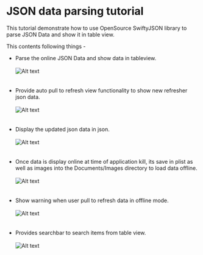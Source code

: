 # JSON data parsing tutorial
This tutorial demonstrate how to use OpenSource SwiftyJSON library to parse JSON Data and show it in table view.

This contents following things - 
- Parse the online JSON Data and show data in tableview.<br><br>
![Alt text](/Screenshots/json-1.png?raw=true "Load JSON Data online")<br><br><br>
- Provide auto pull to refresh view functionality to show new refresher json data.<br><br>
![Alt text](/Screenshots/json-2.png?raw=true "Pull to refresh")<br><br><br>
- Display the updated json data in json.<br><br>
![Alt text](/Screenshots/json-3.png?raw=true "Updated Json Data")<br><br><br>
- Once data is display online at time of application kill, its save in plist as well as images into the Documents/Images directory to load data offline.<br><br>
![Alt text](/Screenshots/json-4.png?raw=true "Show offline saved data")<br><br><br>
- Show warning when user pull to refresh data in offline mode.<br><br>
![Alt text](/Screenshots/json-5.png?raw=true "Show Warning")<br><br><br>
- Provides searchbar to search items from table view.<br><br>
![Alt text](/Screenshots/json-6.png?raw=true "Show search result")


